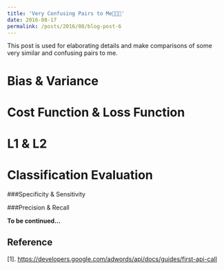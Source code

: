 ```yaml
---
title: 'Very Confusing Pairs to Me🤔😥😴'
date: 2016-08-17
permalink: /posts/2016/08/blog-post-6
---
```

This post is used for elaborating details and make comparisons of some very similar and confusing pairs to me.


Bias & Variance
======

Cost Function & Loss Function
======

L1 & L2
======

Classification Evaluation
======

###Specificity & Sensitivity

###Precision & Recall

**To be continued...**

Reference
------
[1]. https://developers.google.com/adwords/api/docs/guides/first-api-call


